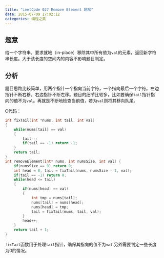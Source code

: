 ```yaml
---
title: "LeetCode 027 Remove Element 题解"
date: 2015-07-09 17:02:12
categories: 编程之美
---
```


## 题意

给一个字符串，要求就地（in-place）移除其中所有值为`val`的元素，返回新字符串长度。大于该长度的空间内的内容不影响题目判定。

<!--more-->

## 分析

题目思路比较简单，用两个指针一个指向当前字符，一个指向最后一个字符。左边指针不断右移，右边指针不断左移。题目的细节比较多，比如要确保`tail`指针指向的值不为`val`。再就是不断地检查当前值，若为`val`则将其移向队尾。

C代码：

```c
int fixTail(int *nums, int tail, int val)
{
    while(nums[tail] == val)
    {
        tail--;
        if(tail == -1) return -1;
    }
    return tail;
}
int removeElement(int* nums, int numsSize, int val) {
    if(numsSize == 0) return 0;
    int head = 0, tail = fixTail(nums, numsSize - 1, val);
    if(tail == -1) return 0;
    while(head <= tail)
    {
        if(nums[head] == val)
        {
            int tmp = nums[tail];
            nums[tail] = nums[head];
            nums[head] = tmp;
            tail = fixTail(nums, tail, val);
        }
        head++;
    }
    return tail + 1;
}
```

`fixTail`函数用于处理`tail`指针，确保其指向的值不为`val`.另外需要判定一些长度为0的情况。